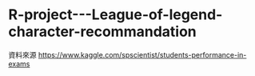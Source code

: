 # R-project---League-of-legend-character-recommandation
資料來源 https://www.kaggle.com/spscientist/students-performance-in-exams
